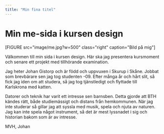 ```yaml
---
title: "Min fina titel"
---
```

Min me-sida i kursen design
=========================


[FIGURE src="image/me.jpg?w=500" class="right" caption="Bild på mig"]

Välkommen till min sida i kursen design. Här ska jag presentera kursmoment och senare ett projekt med tillhörande examination.

Jag heter Johan Gistorp och är född och uppvuxen i Skurup i Skåne. Jobbat som brevbärare sen jag tog studenten -09. Efter många år och hårt slit, så fick jag iden om att studera, så jag tog tjänstledigt och flyttade till Karlskrona med katten.

Datorer och teknik har varit ett intresse sen barnsben. Detta gjorde att BTH kändes rätt, både studiemässigt och distans från hemkommunen.
När jag inte studerar så gillar jag att syssla med musik, spela och njuta av naturen.
Jag kan inte spela något instrument, så det är mest lyssnadet i sig och historian bakom som är av intresse.

MVH,
Johan
